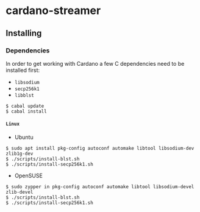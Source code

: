 # cardano-streamer


## Installing

### Dependencies

In order to get working with Cardano a few C dependencies need to be installed first:

* `libsodium`
* `secp256k1`
* `libblst`


```shell
$ cabal update
$ cabal install
```

#### `Linux`

* Ubuntu

```shell
$ sudo apt install pkg-config autoconf automake libtool libsodium-dev zlib1g-dev
$ ./scripts/install-blst.sh
$ ./scripts/install-secp256k1.sh
```

* OpenSUSE

```
$ sudo zypper in pkg-config autoconf automake libtool libsodium-devel zlib-devel
$ ./scripts/install-blst.sh
$ ./scripts/install-secp256k1.sh
```
